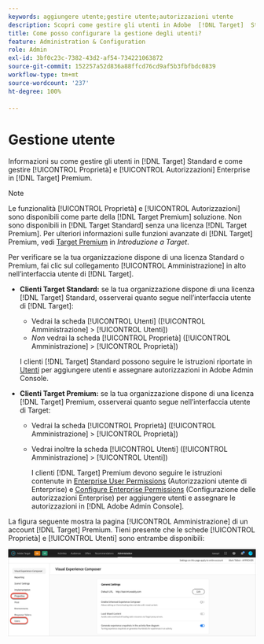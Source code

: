 ```yaml
---
keywords: aggiungere utente;gestire utente;autorizzazioni utente
description: Scopri come gestire gli utenti in Adobe  [!DNL Target]  Standard e come gestire le proprietà e le autorizzazioni Enterprise in Adobe  [!DNL Target]  Premium.
title: Come posso configurare la gestione degli utenti?
feature: Administration & Configuration
role: Admin
exl-id: 3bf0c23c-7382-43d2-af54-734221063872
source-git-commit: 152257a52d836a88ffcd76cd9af5b3fbfbdc0839
workflow-type: tm+mt
source-wordcount: '237'
ht-degree: 100%

---
```


# Gestione utente

Informazioni su come gestire gli utenti in [!DNL Target] Standard e come gestire [!UICONTROL Proprietà] e [!UICONTROL Autorizzazioni] Enterprise in [!DNL Target] Premium.

>[!NOTE]
>
>Le funzionalità [!UICONTROL Proprietà] e [!UICONTROL Autorizzazioni] sono disponibili come parte della [!DNL Target Premium] soluzione. Non sono disponibili in [!DNL Target Standard] senza una licenza [!DNL Target Premium]. Per ulteriori informazioni sulle funzioni avanzate di [!DNL Target] Premium, vedi [Target Premium](/help/main/c-intro/intro.md#premium) in *Introduzione a Target*.

Per verificare se la tua organizzazione dispone di una licenza Standard o Premium, fai clic sul collegamento [!UICONTROL Amministrazione] in alto nell’interfaccia utente di [!DNL Target].

* **Clienti Target Standard:** se la tua organizzazione dispone di una licenza [!DNL Target] Standard, osserverai quanto segue nell’interfaccia utente di [!DNL Target]:

   * Vedrai la scheda [!UICONTROL Utenti] ([!UICONTROL Amministrazione] > [!UICONTROL Utenti])
   * *Non* vedrai la scheda [!UICONTROL Proprietà] ([!UICONTROL Amministrazione] > [!UICONTROL Proprietà])

   I clienti [!DNL Target] Standard possono seguire le istruzioni riportate in [Utenti](/help/main/administrating-target/c-user-management/c-user-management/user-management.md) per aggiungere utenti e assegnare autorizzazioni in Adobe Admin Console.

* **Clienti Target Premium:** se la tua organizzazione dispone di una licenza [!DNL Target] Premium, osserverai quanto segue nell’interfaccia utente di Target:

   * Vedrai la scheda [!UICONTROL Proprietà] ([!UICONTROL Amministrazione] > [!UICONTROL Proprietà])
   * Vedrai inoltre la scheda [!UICONTROL Utenti] ([!UICONTROL Amministrazione] > [!UICONTROL Utenti])

      I clienti [!DNL Target] Premium devono seguire le istruzioni contenute in [Enterprise User Permissions](/help/main/administrating-target/c-user-management/property-channel/property-channel.md#concept_E396B16FA2024ADBA27BC056138F9838) (Autorizzazioni utente di Enterprise) e [Configure Enterprise Permissions](/help/main/administrating-target/c-user-management/property-channel/properties-overview.md#concept_22F2855DBF0D4754B9460F5D68749C71) (Configurazione delle autorizzazioni Enterprise) per aggiungere utenti e assegnare le autorizzazioni in [!DNL Adobe Admin Console].

La figura seguente mostra la pagina [!UICONTROL Amministrazione] di un account [!DNL Target] Premium. Tieni presente che le schede [!UICONTROL Proprietà] e [!UICONTROL Utenti] sono entrambe disponibili:

![Scheda Amministrazione](/help/main/administrating-target/assets/premium.png)
